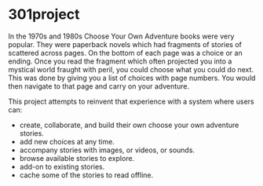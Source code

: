 301project
==========

In the 1970s and 1980s Choose Your Own Adventure books were very popular. They were paperback novels which had 
fragments of stories of scattered across pages. On the bottom of each page was a choice or an ending. Once you read the
fragment which often projected you into a mystical world fraught with peril, you could choose what you could do next. 
This was done by giving you a list of choices with page numbers. You would then navigate to that page and carry on 
your adventure.

This project attempts to reinvent that experience with a system where users can:

- create, collaborate, and build their own choose your own adventure stories.
- add new choices at any time.
- accompany stories with images, or videos, or sounds.
- browse available stories to explore.
- add-on to existing stories.
- cache some of the stories to read offline.
